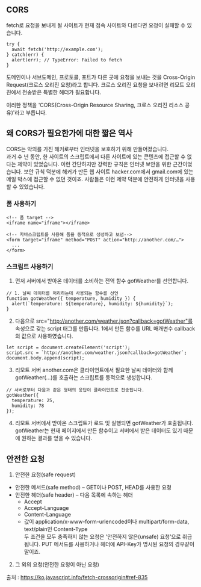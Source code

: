 ## CORS
fetch로 요청을 보내게 될 사이트가 현재 접속 사이트와 다르다면 요청이 실패할 수 있습니다.

```
try {
  await fetch('http://example.com');
} catch(err) {
  alert(err); // TypeError: Failed to fetch
}
```

도메인이나 서브도메인, 프로토콜, 포트가 다른 곳에 요청을 보내는 것을 Cross-Origin Request(크로스 오리진 요청)라고 합니다. 크로스 오리진 요청을 보내려면 리모트 오리진에서 전송받은 특별한 헤더가 필요합니다.  

이러한 정책을 'CORS(Cross-Origin Resource Sharing, 크로스 오리진 리소스 공유)'라고 부릅니다.

## 왜 CORS가 필요한가에 대한 짧은 역사
CORS는 악의를 가진 해커로부터 인터넷을 보호하기 위해 만들어졌습니다.  
과거 수 년 동안, 한 사이트의 스크립트에서 다른 사이트에 있는 콘텐츠에 접근할 수 없다는 제약이 있었습니다.
이런 간단하지만 강력한 규칙은 인터넷 보안을 위한 근간이었습니다. 보안 규칙 덕분에 해커가 만든 웹 사이트 hacker.com에서 gmail.com에 있는 메일 박스에 접근할 수 없던 것이죠. 사람들은 이런 제약 덕분에 안전하게 인터넷을 사용할 수 있었습니다.

### 폼 사용하기
```
<!-- 폼 target -->
<iframe name="iframe"></iframe>

<!-- 자바스크립트를 사용해 폼을 동적으로 생성하고 보냄-->
<form target="iframe" method="POST" action="http://another.com/…">
  ...
</form>
```

### 스크립트 사용하기
1. 먼저 서버에서 받아온 데이터를 소비하는 전역 함수 gotWeather를 선언합니다.
```
// 1. 날씨 데이터를 처리하는데 사용되는 함수를 선언
function gotWeather({ temperature, humidity }) {
  alert(`temperature: ${temperature}, humidity: ${humidity}`);
}
```
2. 다음으로 src="http://another.com/weather.json?callback=gotWeather"를 속성으로 갖는 script 태그를 만듭니다. 1에서 만든 함수를 URL 매개변수 callback의 값으로 사용하였습니다.
```
let script = document.createElement('script');
script.src = `http://another.com/weather.json?callback=gotWeather`;
document.body.append(script);
```
3. 리모트 서버 another.com은 클라이언트에서 필요한 날씨 데이터와 함께 gotWeather(...)를 호출하는 스크립트를 동적으로 생성합니다.
```
// 서버로부터 다음과 같은 형태의 응답이 클라이언트로 전송됩니다.
gotWeather({
  temperature: 25,
  humidity: 78
});
```
4. 리모트 서버에서 받아온 스크립트가 로드 및 실행되면 gotWeather가 호출됩니다. gotWeather는 현재 페이지에서 만든 함수이고 서버에서 받은 데이터도 있기 때문에 원하는 결과를 얻을 수 있습니다.


## 안전한 요청
1. 안전한 요청(safe request)
 - 안전한 메서드(safe method) – GET이나 POST, HEAD를 사용한 요청
 - 안전한 헤더(safe header) – 다음 목록에 속하는 헤더
    - Accept
    - Accept-Language
    - Content-Language
    - 값이 application/x-www-form-urlencoded이나 multipart/form-data, text/plain인 Content-Type  
두 조건을 모두 충족하지 않는 요청은 '안전하지 않은(unsafe) 요청’으로 취급됩니다. PUT 메서드를 사용하거나 헤더에 API-Key가 명시된 요청의 경우같이 말이죠.
2. 그 외의 요청(안전한 요청이 아닌 요청)





출처 : https://ko.javascript.info/fetch-crossorigin#ref-835